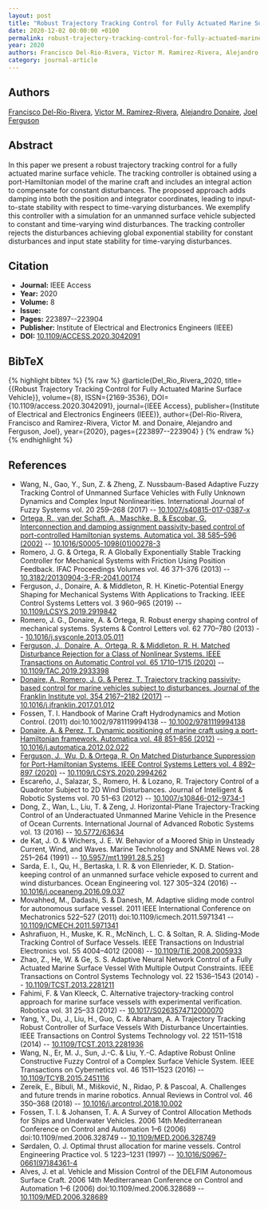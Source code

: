 ```yaml
---
layout: post
title: "Robust Trajectory Tracking Control for Fully Actuated Marine Surface Vehicle"
date: 2020-12-02 00:00:00 +0100
permalink: robust-trajectory-tracking-control-for-fully-actuated-marine-surface-vehicle
year: 2020
authors: Francisco Del-Rio-Rivera, Victor M. Ramirez-Rivera, Alejandro Donaire, Joel Ferguson
category: journal-article
---
```

 
## Authors
[Francisco Del-Rio-Rivera](authors/francisco-del-rio-rivera), [Victor M. Ramirez-Rivera](authors/victor-m-ramirez-rivera), [Alejandro Donaire](authors/alejandro-donaire), [Joel Ferguson](authors/joel-ferguson)
 
## Abstract
In this paper we present a robust trajectory tracking control for a fully actuated marine surface vehicle. The tracking controller is obtained using a port-Hamiltonian model of the marine craft and includes an integral action to compensate for constant disturbances. The proposed approach adds damping into both the position and integrator coordinates, leading to input-to-state stability with respect to time-varying disturbances. We exemplify this controller with a simulation for an unmanned surface vehicle subjected to constant and time-varying wind disturbances. The tracking controller rejects the disturbances achieving global exponential stability for constant disturbances and input state stability for time-varying disturbances.
 
## Citation
- **Journal:** IEEE Access
- **Year:** 2020
- **Volume:** 8
- **Issue:** 
- **Pages:** 223897--223904
- **Publisher:** Institute of Electrical and Electronics Engineers (IEEE)
- **DOI:** [10.1109/ACCESS.2020.3042091](https://doi.org/10.1109/ACCESS.2020.3042091)
 
## BibTeX
{% highlight bibtex %}
{% raw %}
@article{Del_Rio_Rivera_2020,
  title={{Robust Trajectory Tracking Control for Fully Actuated Marine Surface Vehicle}},
  volume={8},
  ISSN={2169-3536},
  DOI={10.1109/access.2020.3042091},
  journal={IEEE Access},
  publisher={Institute of Electrical and Electronics Engineers (IEEE)},
  author={Del-Rio-Rivera, Francisco and Ramirez-Rivera, Victor M. and Donaire, Alejandro and Ferguson, Joel},
  year={2020},
  pages={223897--223904}
}
{% endraw %}
{% endhighlight %}
 
## References
- Wang, N., Gao, Y., Sun, Z. & Zheng, Z. Nussbaum-Based Adaptive Fuzzy Tracking Control of Unmanned Surface Vehicles with Fully Unknown Dynamics and Complex Input Nonlinearities. International Journal of Fuzzy Systems vol. 20 259–268 (2017) -- [10.1007/s40815-017-0387-x](https://doi.org/10.1007/s40815-017-0387-x)
- [Ortega, R., van der Schaft, A., Maschke, B. & Escobar, G. Interconnection and damping assignment passivity-based control of port-controlled Hamiltonian systems. Automatica vol. 38 585–596 (2002)](interconnection-and-damping-assignment-passivity-based-control-of-port-controlled-hamiltonian-systems) -- [10.1016/S0005-1098(01)00278-3](https://doi.org/10.1016/S0005-1098(01)00278-3)
- Romero, J. G. & Ortega, R. A Globally Exponentially Stable Tracking Controller for Mechanical Systems with Friction Using Position Feedback. IFAC Proceedings Volumes vol. 46 371–376 (2013) -- [10.3182/20130904-3-FR-2041.00174](https://doi.org/10.3182/20130904-3-FR-2041.00174)
- Ferguson, J., Donaire, A. & Middleton, R. H. Kinetic-Potential Energy Shaping for Mechanical Systems With Applications to Tracking. IEEE Control Systems Letters vol. 3 960–965 (2019) -- [10.1109/LCSYS.2019.2919842](https://doi.org/10.1109/LCSYS.2019.2919842)
- Romero, J. G., Donaire, A. & Ortega, R. Robust energy shaping control of mechanical systems. Systems &amp; Control Letters vol. 62 770–780 (2013) -- [10.1016/j.sysconle.2013.05.011](https://doi.org/10.1016/j.sysconle.2013.05.011)
- [Ferguson, J., Donaire, A., Ortega, R. & Middleton, R. H. Matched Disturbance Rejection for a Class of Nonlinear Systems. IEEE Transactions on Automatic Control vol. 65 1710–1715 (2020)](matched-disturbance-rejection-for-a-class-of-nonlinear-systems) -- [10.1109/TAC.2019.2933398](https://doi.org/10.1109/TAC.2019.2933398)
- [Donaire, A., Romero, J. G. & Perez, T. Trajectory tracking passivity-based control for marine vehicles subject to disturbances. Journal of the Franklin Institute vol. 354 2167–2182 (2017)](trajectory-tracking-passivity-based-control-for-marine-vehicles-subject-to-disturbances) -- [10.1016/j.jfranklin.2017.01.012](https://doi.org/10.1016/j.jfranklin.2017.01.012)
- Fossen, T. I. Handbook of Marine Craft Hydrodynamics and Motion Control. (2011) doi:10.1002/9781119994138 -- [10.1002/9781119994138](https://doi.org/10.1002/9781119994138)
- [Donaire, A. & Perez, T. Dynamic positioning of marine craft using a port-Hamiltonian framework. Automatica vol. 48 851–856 (2012)](dynamic-positioning-of-marine-craft-using-a-port-hamiltonian-framework) -- [10.1016/j.automatica.2012.02.022](https://doi.org/10.1016/j.automatica.2012.02.022)
- [Ferguson, J., Wu, D. & Ortega, R. On Matched Disturbance Suppression for Port-Hamiltonian Systems. IEEE Control Systems Letters vol. 4 892–897 (2020)](on-matched-disturbance-suppression-for-port-hamiltonian-systems) -- [10.1109/LCSYS.2020.2994262](https://doi.org/10.1109/LCSYS.2020.2994262)
- Escareño, J., Salazar, S., Romero, H. & Lozano, R. Trajectory Control of a Quadrotor Subject to 2D Wind Disturbances. Journal of Intelligent &amp; Robotic Systems vol. 70 51–63 (2012) -- [10.1007/s10846-012-9734-1](https://doi.org/10.1007/s10846-012-9734-1)
- Dong, Z., Wan, L., Liu, T. & Zeng, J. Horizontal-Plane Trajectory-Tracking Control of an Underactuated Unmanned Marine Vehicle in the Presence of Ocean Currents. International Journal of Advanced Robotic Systems vol. 13 (2016) -- [10.5772/63634](https://doi.org/10.5772/63634)
- de Kat, J. O. & Wichers, J. E. W. Behavior of a Moored Ship in Unsteady Current, Wind, and Waves. Marine Technology and SNAME News vol. 28 251–264 (1991) -- [10.5957/mt1.1991.28.5.251](https://doi.org/10.5957/mt1.1991.28.5.251)
- Sarda, E. I., Qu, H., Bertaska, I. R. & von Ellenrieder, K. D. Station-keeping control of an unmanned surface vehicle exposed to current and wind disturbances. Ocean Engineering vol. 127 305–324 (2016) -- [10.1016/j.oceaneng.2016.09.037](https://doi.org/10.1016/j.oceaneng.2016.09.037)
- Movahhed, M., Dadashi, S. & Danesh, M. Adaptive sliding mode control for autonomous surface vessel. 2011 IEEE International Conference on Mechatronics 522–527 (2011) doi:10.1109/icmech.2011.5971341 -- [10.1109/ICMECH.2011.5971341](https://doi.org/10.1109/ICMECH.2011.5971341)
- Ashrafiuon, H., Muske, K. R., McNinch, L. C. & Soltan, R. A. Sliding-Mode Tracking Control of Surface Vessels. IEEE Transactions on Industrial Electronics vol. 55 4004–4012 (2008) -- [10.1109/TIE.2008.2005933](https://doi.org/10.1109/TIE.2008.2005933)
- Zhao, Z., He, W. & Ge, S. S. Adaptive Neural Network Control of a Fully Actuated Marine Surface Vessel With Multiple Output Constraints. IEEE Transactions on Control Systems Technology vol. 22 1536–1543 (2014) -- [10.1109/TCST.2013.2281211](https://doi.org/10.1109/TCST.2013.2281211)
- Fahimi, F. & Van Kleeck, C. Alternative trajectory-tracking control approach for marine surface vessels with experimental verification. Robotica vol. 31 25–33 (2012) -- [10.1017/S0263574712000070](https://doi.org/10.1017/S0263574712000070)
- Yang, Y., Du, J., Liu, H., Guo, C. & Abraham, A. A Trajectory Tracking Robust Controller of Surface Vessels With Disturbance Uncertainties. IEEE Transactions on Control Systems Technology vol. 22 1511–1518 (2014) -- [10.1109/TCST.2013.2281936](https://doi.org/10.1109/TCST.2013.2281936)
- Wang, N., Er, M. J., Sun, J.-C. & Liu, Y.-C. Adaptive Robust Online Constructive Fuzzy Control of a Complex Surface Vehicle System. IEEE Transactions on Cybernetics vol. 46 1511–1523 (2016) -- [10.1109/TCYB.2015.2451116](https://doi.org/10.1109/TCYB.2015.2451116)
- Zereik, E., Bibuli, M., Mišković, N., Ridao, P. & Pascoal, A. Challenges and future trends in marine robotics. Annual Reviews in Control vol. 46 350–368 (2018) -- [10.1016/j.arcontrol.2018.10.002](https://doi.org/10.1016/j.arcontrol.2018.10.002)
- Fossen, T. I. & Johansen, T. A. A Survey of Control Allocation Methods for Ships and Underwater Vehicles. 2006 14th Mediterranean Conference on Control and Automation 1–6 (2006) doi:10.1109/med.2006.328749 -- [10.1109/MED.2006.328749](https://doi.org/10.1109/MED.2006.328749)
- Sørdalen, O. J. Optimal thrust allocation for marine vessels. Control Engineering Practice vol. 5 1223–1231 (1997) -- [10.1016/S0967-0661(97)84361-4](https://doi.org/10.1016/S0967-0661(97)84361-4)
- Alves, J. et al. Vehicle and Mission Control of the DELFIM Autonomous Surface Craft. 2006 14th Mediterranean Conference on Control and Automation 1–6 (2006) doi:10.1109/med.2006.328689 -- [10.1109/MED.2006.328689](https://doi.org/10.1109/MED.2006.328689)

